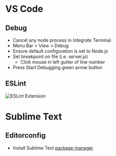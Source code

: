 # VS Code
## Debug
* Cancel any node process in Integrate Terminal
* Menu Bar > View > Debug
* Ensure default configuration is set to Node.js
* Set breakpoint on file (i.e. server.js)
    * Click mouse in left gutter of line number
* Press Start Debugging green arrow button

## ESLint
![ESLint Extension](https://github.com/VanArts/course-files/blob/web11/public/assets/visualStudioCode/extension-eslint.png)

# Sublime Text
## Editorconfig
* Install Sublime Text [package manager](https://packagecontrol.io/installation)
